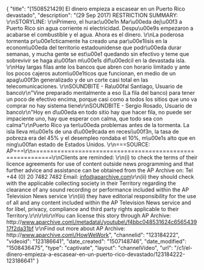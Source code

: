 {
    "title": "[1508521429] El dinero empieza a escasear en un Puerto Rico devastado",
    "description": "(29 Sep 2017) RESTRICTION SUMMARY: \r\nSTORYLINE: \r\nPrimero, el hurac\u00e1n Mar\u00eda dej\u00f3 a Puerto Rico sin agua corriente ni electricidad. Despu\u00e9s empezaron a acabarse el combustible y el agua. Ahora es el dinero. \r\nLa poderosa tormenta pr\u00e1cticamente ha creado una par\u00e1lisis en la econom\u00eda del territorio estadounidense que podr\u00eda durar semanas, y mucha gente se est\u00e1 quedando sin efectivo y teme que sobrevivir se haga a\u00fan m\u00e1s dif\u00edcil en la devastada isla. \r\nHay largas filas ante los bancos que abren con horario limitado y ante los pocos cajeros autom\u00e1ticos que funcionan, en medio de un apag\u00f3n generalizado y de un corte casi total en las telecomunicaciones. \r\nSOUNDBITE - Ra\u00fal Santiago, Usuario de banco\r\n\"Vine preparado mentalmente a eso (La fila del banco) para tener un poco de efectivo encima, porque casi como  a todos los sitios que uno va comprar no hay sistema tiene\r\nSOUNDBITE - Sergio Rosado, Usuario de banco\r\n\"Hoy en d\u00eda en todo sitio hay que hacer fila, no puede ser impaciente uno, hay que esperar con calma, que todo sea con calma\"\r\nPuerto Rico ya ten\u00eda problemas antes de la tormenta. La isla lleva m\u00e1s de una d\u00e9cada en recesi\u00f3n, la tasa de pobreza era del 45% y el desempleo rondaba el 10%, m\u00e1s alto que en ning\u00fan estado de Estados Unidos. \r\n===SOURCE: AP===\r\n===========================================================\r\nClients are reminded: \r\n(i) to check the terms of their licence agreements for use of content outside news programming and that further advice and assistance can be obtained from the AP Archive on: Tel +44 (0) 20 7482 7482 Email: info@aparchive.com\r\n(ii) they should check with the applicable collecting society in their Territory regarding the clearance of any sound recording or performance included within the AP Television News service \r\n(iii) they have editorial responsibility for the use of all and any content included within the AP Television News service and for libel, privacy, compliance and third party rights applicable to their Territory.\r\n\r\n\r\nYou can license this story through AP Archive: http:\/\/www.aparchive.com\/metadata\/youtube\/f4bbc048531624c656543917f2da31bf \r\nFind out more about AP Archive: http:\/\/www.aparchive.com\/HowWeWork",
    "channelid": "123184222",
    "videoid": "123186641",
    "date_created": "1507148746",
    "date_modified": "1508436475",
    "type": "captivate",
    "layout": "channelVideo",
    "url": "\/c1\/el-dinero-empieza-a-escasear-en-un-puerto-rico-devastado\/123184222-123186641"
}